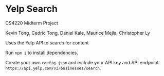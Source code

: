 # Yelp Search

CS4220 Midterm Project

Kevin Tong, Cedric Tong, Daniel Kale, Maurice Mejia, Christopher Ly

Uses the Yelp API to search for content

Run `npm i` to install dependencies.

Create your own `config.json` and include your API key and API endpoint `https://api.yelp.com/v3/businesses/search`.
